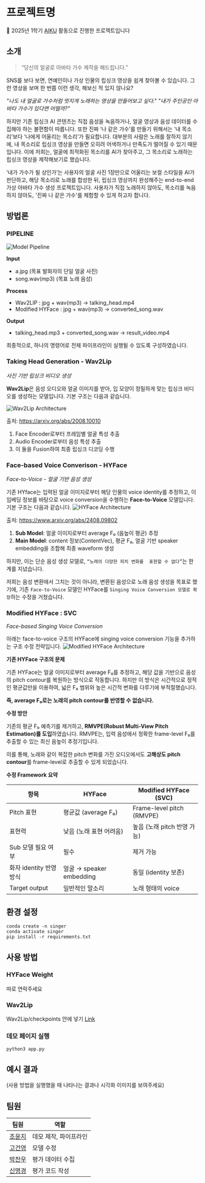 # 프로젝트명

📢 2025년 1학기 [AIKU](https://github.com/AIKU-Official) 활동으로 진행한 프로젝트입니다

## 소개

> “당신의 얼굴로 아바타 가수 제작을 해드립니다.”

SNS를 보다 보면, 연예인이나 가상 인물의 립싱크 영상을 쉽게 찾아볼 수 있습니다. 그런 영상을 보며 한 번쯤 이런 생각, 해보신 적 있지 않나요?

*"나도 내 얼굴로 가수처럼 멋지게 노래하는 영상을 만들어보고 싶다."
"내가 주인공인 아바타 가수가 있다면 어떨까?"*

하지만 기존 립싱크 AI 콘텐츠는 직접 음성을 녹음하거나, 얼굴 영상과 음성 데이터를 수집해야 하는 불편함이 따릅니다. 또한 진짜 ‘나 같은 가수’를 만들기 위해서는 ‘내 목소리’보다 ‘나에게 어울리는 목소리’가 필요합니다. 대부분의 사람은 노래를 잘하지 않기에, 내 목소리로 립싱크 영상을 만들면 오히려 어색하거나 만족도가 떨어질 수 있기 때문입니다. 이에 저희는, 얼굴에 최적화된 목소리를 AI가 찾아주고, 그 목소리로 노래하는 립싱크 영상을 제작해보기로 했습니다.

‘내가 가수가 될 상인가’는 사용자의 얼굴 사진 1장만으로 어울리는 보컬 스타일을 AI가 판단하고, 해당 목소리로 노래를 합성한 뒤, 립싱크 영상까지 완성해주는 end-to-end 가상 아바타 가수 생성 프로젝트입니다. 사용자가 직접 노래하지 않아도, 목소리를 녹음하지 않아도, '진짜 나 같은 가수'를 체험할 수 있게 하고자 합니다.

## 방법론

### PIPELINE
![Model Pipeline](images/pipeline.png)

**Input**

- a.jpg (목표 발화자의 단일 얼굴 사진)
- song.wav(mp3) (목표 노래 음성)

**Process**

- Wav2LIP :  jpg + wav(mp3) → talking_head.mp4
- Modified HYFace : jpg + wav(mp3) → converted_song.wav

**Output**

- talking_head.mp3 + converted_song.wav → result_video.mp4

최종적으로, 하나의 명령어로 전체 파이프라인이 실행될 수 있도록 구성하였습니다. 

### Taking Head Generation - Wav2Lip

*사진 기반 립싱크 비디오 생성*

**Wav2Lip**은 음성 오디오와 얼굴 이미지를 받아, 입 모양이 정밀하게 맞는 립싱크 비디오를 생성하는 모델입니다. 기본 구조는 다음과 같습니다. 

![Wav2Lip Architecture](images/Wav2Lip.png)

출처: https://arxiv.org/abs/2008.10010

1. Face Encoder로부터 프레임별 얼굴 특성 추출
2. Audio Encoder로부터 음성 특성 추출
3. 이 둘을 Fusion하여 최종 립싱크 디코딩 수행

### Face-based Voice Converison - HYFace

*Face-to-Voice - 얼굴 기반 음성 생성*

기존 HYface는 입력된 얼굴 이미지로부터 해당 인물의 voice identity를 추정하고, 이 임베딩 정보를 바탕으로 voice conversion을 수행하는 **Face-to-Voice** 모델입니다. 기본 구조는 다음과 같습니다.
![HYFace Architecture](images/hyface.png)

출처: https://www.arxiv.org/abs/2408.09802

1. **Sub Model**: 얼굴 이미지로부터 average F₀ (음높이 평균) 추정
2. **Main Model**: content 정보(ContentVec), 평균 F₀, 얼굴 기반 speaker embedding을 조합해 최종 waveform 생성

하지만, 이는 단순 음성 생성 모델로, `“노래의 다양한 피치 변화를  표현할 수 없다”`는 한계를 지녔습니다. 

저희는 음성 변환에서 그치는 것이 아니라, 변환된 음성으로 노래 음성 생성을 목표로 했기에, 기존 `Face-to-Voice` 모델인 HYFace를 `Singing Voice Conversion 모델로 확장`하는 수정을 거쳤습니다. 

### Modified HYFace : SVC

*Face-based Singing Voice Conversion*

아래는 face-to-voice 구조의 HYFace에 singing voice conversion 기능을 추가하는 구조 수정 전략입니다. 
![Modified HYFace Architecture](images/modified_hyface.png)

**기존 HYFace 구조의 문제**

 기존 HYFace는 얼굴 이미지로부터 average F₀를 추정하고, 해당 값을 기반으로 음성의 pitch contour를 복원하는 방식으로 작동합니다. 하지만 이 방식은 시간적으로 정적인 평균값만을 이용하여, 넓은 F₀ 범위와 높은 시간적 변화를 다루기에 부적절했습니다. 

**즉, average F₀로는 노래의 pitch contour를 반영할 수 없습니다.** 

**수정 방안**

 기존의 평균 F₀ 예측기를 제거하고, **RMVPE(Robust Multi-View Pitch Estimation)를 도입**하였습니다. RMVPE는, 입력 음성에서 정확한 frame-level F₀를 추출할 수 있는 최신 음높이 추정기입니다. 

 이를 통해, 노래와 같이 복잡한 pitch 변화를 가진 오디오에서도 **고해상도 pitch contour**를 frame-level로 추출할 수 있게 되었습니다. 

**수정 Framework 요약**

| **항목** | **HYFace** | **Modified HYFace (SVC)** |
| --- | --- | --- |
| Pitch 표현 | 평균값 (average F₀) | Frame-level pitch (RMVPE) |
| 표현력 | 낮음 (노래 표현 어려움) | 높음 (노래 pitch 반영 가능) |
| Sub 모델 필요 여부 | 필수 | 제거 가능 |
| 화자 identity 반영 방식 | 얼굴 → speaker embedding | 동일 (identity 보존) |
| Target output | 일반적인 말소리 | 노래 형태의 voice |

## 환경 설정

```
conda create -n singer
conda activate singer
pip install -r requirements.txt
```

## 사용 방법
### HYFace Weight
따로 연락주세요
### Wav2Lip
Wav2Lip/checkpoints 안에 넣기  [Link](https://drive.google.com/file/d/15G3U08c8xsCkOqQxE38Z2XXDnPcOptNk/view)

### 데모 페이지 실행
```
python3 app.py
```

## 예시 결과

(사용 방법을 실행했을 때 나타나는 결과나 시각화 이미지를 보여주세요)

## 팀원
  | 팀원                            | 역할                                       |
| ----------------------------- | ---------------------------------------- |
| [조윤지](https://github.com/robosun78) |    데모 제작, 파이프라인   |
| [고건영](https://github.com/koheon2)     |    모델 수정    |
| [박찬우](https://github.com/onff02)        |    평가 데이터 수집   |
| [신명경](https://github.com/w-shin1112)        |    평가 코드 작성   |

